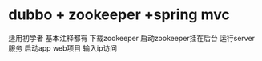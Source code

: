 # dubbo + zookeeper +spring mvc 
适用初学者 基本注释都有
下载zookeeper 启动zookeeper挂在后台 
运行server服务
启动app web项目
输入ip访问
